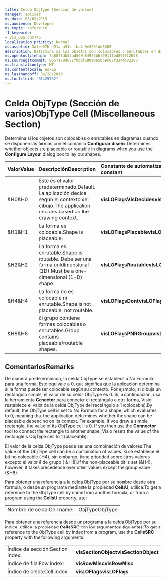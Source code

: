 ```yaml
---
title: Celda ObjType (Sección de varios)
manager: soliver
ms.date: 03/09/2015
ms.audience: Developer
ms.topic: reference
f1_keywords:
- Vis_DSS.chm745
localization_priority: Normal
ms.assetid: 3afee07b-e91a-a91c-fba2-0e3251dd6385
description: Determina si los objetos son colocables o enrutables en diagramas cuando se disponen las formas con el comando Configurar diseño.
ms.openlocfilehash: 7a607fdb53ad569e84976b6f9911fbd89f7f2628
ms.sourcegitcommit: 8657170d071f9bcf680aba50b9c07f2a4fb82283
ms.translationtype: MT
ms.contentlocale: es-ES
ms.lasthandoff: 04/28/2019
ms.locfileid: "33425732"
---
```

# <a name="objtype-cell-miscellaneous-section"></a><span data-ttu-id="2af01-103">Celda ObjType (Sección de varios)</span><span class="sxs-lookup"><span data-stu-id="2af01-103">ObjType Cell (Miscellaneous Section)</span></span>

<span data-ttu-id="2af01-104">Determina si los objetos son colocables o enrutables en diagramas cuando se disponen las formas con el comando **Configurar diseño**.</span><span class="sxs-lookup"><span data-stu-id="2af01-104">Determines whether objects are placeable or routable in diagrams when you use the **Configure Layout** dialog box to lay out shapes.</span></span> 
  
|<span data-ttu-id="2af01-105">**Valor**</span><span class="sxs-lookup"><span data-stu-id="2af01-105">**Value**</span></span>|<span data-ttu-id="2af01-106">**Descripción**</span><span class="sxs-lookup"><span data-stu-id="2af01-106">**Description**</span></span>|<span data-ttu-id="2af01-107">**Constante de automatización**</span><span class="sxs-lookup"><span data-stu-id="2af01-107">**Automation constant**</span></span>|
|:-----|:-----|:-----|
|<span data-ttu-id="2af01-108">&amp;H0</span><span class="sxs-lookup"><span data-stu-id="2af01-108">&amp;H0</span></span>  <br/> |<span data-ttu-id="2af01-109">Éste es el valor predeterminado.</span><span class="sxs-lookup"><span data-stu-id="2af01-109">Default.</span></span> <span data-ttu-id="2af01-110">La aplicación decide según el contexto del dibujo.</span><span class="sxs-lookup"><span data-stu-id="2af01-110">The application decides based on the drawing context.</span></span>  <br/> |<span data-ttu-id="2af01-111">**visLOFlagsVisDecides**</span><span class="sxs-lookup"><span data-stu-id="2af01-111">**visLOFlagsVisDecides**</span></span> <br/> |
|<span data-ttu-id="2af01-112">&amp;H1</span><span class="sxs-lookup"><span data-stu-id="2af01-112">&amp;H1</span></span>  <br/> |<span data-ttu-id="2af01-113">La forma es colocable.</span><span class="sxs-lookup"><span data-stu-id="2af01-113">Shape is placeable.</span></span>  <br/> |<span data-ttu-id="2af01-114">**visLOFlagsPlacable**</span><span class="sxs-lookup"><span data-stu-id="2af01-114">**visLOFlagsPlacable**</span></span> <br/> |
|<span data-ttu-id="2af01-115">&amp;H2</span><span class="sxs-lookup"><span data-stu-id="2af01-115">&amp;H2</span></span>  <br/> |<span data-ttu-id="2af01-116">La forma es enrutable.</span><span class="sxs-lookup"><span data-stu-id="2af01-116">Shape is routable.</span></span> <span data-ttu-id="2af01-117">Debe ser una forma unidimensional (1D).</span><span class="sxs-lookup"><span data-stu-id="2af01-117">Must be a one-dimensional (1-D) shape.</span></span>  <br/> |<span data-ttu-id="2af01-118">**visLOFlagsRoutable**</span><span class="sxs-lookup"><span data-stu-id="2af01-118">**visLOFlagsRoutable**</span></span> <br/> |
|<span data-ttu-id="2af01-119">&amp;H4</span><span class="sxs-lookup"><span data-stu-id="2af01-119">&amp;H4</span></span>  <br/> |<span data-ttu-id="2af01-120">La forma no es colocable ni enrutable.</span><span class="sxs-lookup"><span data-stu-id="2af01-120">Shape is not placeable, not routable.</span></span>  <br/> |<span data-ttu-id="2af01-121">**visLOFlagsDont**</span><span class="sxs-lookup"><span data-stu-id="2af01-121">**visLOFlagsDont**</span></span> <br/> |
|<span data-ttu-id="2af01-122">&amp;H8</span><span class="sxs-lookup"><span data-stu-id="2af01-122">&amp;H8</span></span>  <br/> |<span data-ttu-id="2af01-123">El grupo contiene formas colocables o enrutables.</span><span class="sxs-lookup"><span data-stu-id="2af01-123">Group contains placeable/routable shapes.</span></span>  <br/> |<span data-ttu-id="2af01-124">**visLOFlagsPNRGroup**</span><span class="sxs-lookup"><span data-stu-id="2af01-124">**visLOFlagsPNRGroup**</span></span> <br/> |
   
## <a name="remarks"></a><span data-ttu-id="2af01-125">Comentarios</span><span class="sxs-lookup"><span data-stu-id="2af01-125">Remarks</span></span>

<span data-ttu-id="2af01-p103">De manera predeterminada, la celda ObjType se establece a No Formula para una forma. Esto equivale a 0, que significa que la aplicación determina si la forma puede ser colocable según su contexto. Por ejemplo, si dibuja un rectángulo simple, el valor de su celda ObjType es 0. Si, a continuación, usa la herramienta **Conector** para conectar el rectángulo a otra forma, Visio restablece el valor de la celda ObjType del rectángulo a 1 (colocable).</span><span class="sxs-lookup"><span data-stu-id="2af01-p103">By default, the ObjType cell is set to No Formula for a shape, which evaluates to 0, meaning that the application determines whether the shape can be placeable depending on its context. For example, if you draw a simple rectangle, the value of its ObjType cell is 0. If you then use the **Connector** tool to connect the rectangle to another shape, Visio resets the value of the rectangle's ObjType cell to 1 (placeable).</span></span> 
  
<span data-ttu-id="2af01-129">El valor de la celda ObjType puede ser una combinación de valores.</span><span class="sxs-lookup"><span data-stu-id="2af01-129">The value of the ObjType cell can be a combination of values.</span></span> <span data-ttu-id="2af01-130">Si se establece el bit no colocable ( H4), sin embargo, tiene prioridad sobre otros valores excepto el valor &amp; de grupo ( &amp; H8).</span><span class="sxs-lookup"><span data-stu-id="2af01-130">If the non-placeable bit is set (&amp;H4), however, it takes precedence over other values except the group value (&amp;H8).</span></span>
  
<span data-ttu-id="2af01-131">Para obtener una referencia a la celda ObjType por su nombre desde otra fórmula, o desde un programa mediante la propiedad **CellsU**, utilice:</span><span class="sxs-lookup"><span data-stu-id="2af01-131">To get a reference to the ObjType cell by name from another formula, or from a program using the **CellsU** property, use:</span></span> 
  
|||
|:-----|:-----|
|<span data-ttu-id="2af01-132">Nombre de celda:</span><span class="sxs-lookup"><span data-stu-id="2af01-132">Cell name:</span></span>  <br/> |<span data-ttu-id="2af01-133">ObjType</span><span class="sxs-lookup"><span data-stu-id="2af01-133">ObjType</span></span>  <br/> |
   
<span data-ttu-id="2af01-134">Para obtener una referencia desde un programa a la celda ObjType por su índice, utilice la propiedad **CellsSRC** con los argumentos siguientes:</span><span class="sxs-lookup"><span data-stu-id="2af01-134">To get a reference to the ObjType cell by index from a program, use the **CellsSRC** property with the following arguments:</span></span> 
  
|||
|:-----|:-----|
|<span data-ttu-id="2af01-135">Índice de sección:</span><span class="sxs-lookup"><span data-stu-id="2af01-135">Section index:</span></span>  <br/> |<span data-ttu-id="2af01-136">**visSectionObject**</span><span class="sxs-lookup"><span data-stu-id="2af01-136">**visSectionObject**</span></span> <br/> |
|<span data-ttu-id="2af01-137">Índice de fila:</span><span class="sxs-lookup"><span data-stu-id="2af01-137">Row index:</span></span>  <br/> |<span data-ttu-id="2af01-138">**visRowMisc**</span><span class="sxs-lookup"><span data-stu-id="2af01-138">**visRowMisc**</span></span> <br/> |
|<span data-ttu-id="2af01-139">Índice de celda:</span><span class="sxs-lookup"><span data-stu-id="2af01-139">Cell index:</span></span>  <br/> |<span data-ttu-id="2af01-140">**visLOFlags**</span><span class="sxs-lookup"><span data-stu-id="2af01-140">**visLOFlags**</span></span> <br/> |
   

